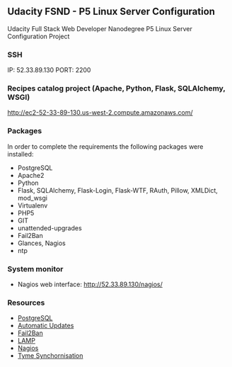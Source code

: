 ## Udacity FSND -  P5 Linux Server Configuration
Udacity Full Stack Web Developer Nanodegree P5 Linux Server Configuration Project

### SSH
IP: 52.33.89.130
PORT: 2200

### Recipes catalog project (Apache, Python, Flask, SQLAlchemy, WSGI)
http://ec2-52-33-89-130.us-west-2.compute.amazonaws.com/

### Packages
In order to complete the requirements the following packages were installed:
  * PostgreSQL
  * Apache2
  * Python
  * Flask, SQLAlchemy, Flask-Login, Flask-WTF, RAuth, Pillow, XMLDict, mod_wsgi
  * Virtualenv
  * PHP5
  * GIT
  * unattended-upgrades
  * Fail2Ban
  * Glances, Nagios
  * ntp

### System monitor
  * Nagios web interface: http://52.33.89.130/nagios/

### Resources
  * [PostgreSQL](http://www.cyberciti.biz/faq/howto-add-postgresql-user-account/)
  * [Automatic Updates](https://help.ubuntu.com/lts/serverguide/automatic-updates.html)
  * [Fail2Ban](https://www.digitalocean.com/community/tutorials/how-to-protect-ssh-with-fail2ban-on-ubuntu-14-04)
  * [LAMP](https://www.digitalocean.com/community/tutorials/how-to-install-linux-apache-mysql-php-lamp-stack-on-ubuntu-14-04)
  * [Nagios](https://www.digitalocean.com/community/tutorials/how-to-install-nagios-4-and-monitor-your-servers-on-ubuntu-14-04)
  * [Tyme Synchornisation](https://help.ubuntu.com/lts/serverguide/NTP.html)
